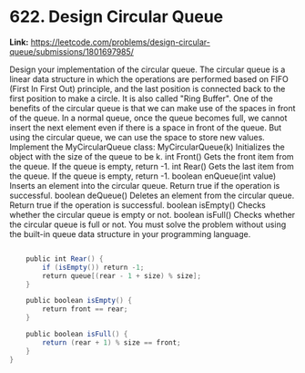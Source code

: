 # 622. Design Circular Queue

**Link:** https://leetcode.com/problems/design-circular-queue/submissions/1801697985/

Design your implementation of the circular queue. The circular queue is a linear data structure in which the operations are performed based on FIFO (First In First Out) principle, and the last position is connected back to the first position to make a circle. It is also called "Ring Buffer". One of the benefits of the circular queue is that we can make use of the spaces in front of the queue. In a normal queue, once the queue becomes full, we cannot insert the next element even if there is a space in front of the queue. But using the circular queue, we can use the space to store new values. Implement the MyCircularQueue class: MyCircularQueue(k) Initializes the object with the size of the queue to be k. int Front() Gets the front item from the queue. If the queue is empty, return -1. int Rear() Gets the last item from the queue. If the queue is empty, return -1. boolean enQueue(int value) Inserts an element into the circular queue. Return true if the operation is successful. boolean deQueue() Deletes an element from the circular queue. Return true if the operation is successful. boolean isEmpty() Checks whether the circular queue is empty or not. boolean isFull() Checks whether the circular queue is full or not. You must solve the problem without using the built-in queue data structure in your programming language.

```java

    public int Rear() {
        if (isEmpty()) return -1;
        return queue[(rear - 1 + size) % size];
    }

    public boolean isEmpty() {
        return front == rear;
    }

    public boolean isFull() {
        return (rear + 1) % size == front;
    }
}
```

